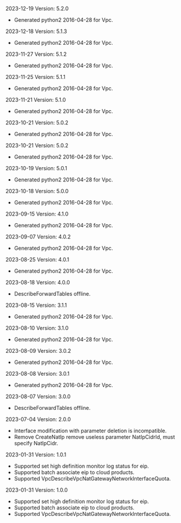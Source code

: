2023-12-19 Version: 5.2.0
- Generated python2 2016-04-28 for Vpc.

2023-12-18 Version: 5.1.3
- Generated python2 2016-04-28 for Vpc.

2023-11-27 Version: 5.1.2
- Generated python2 2016-04-28 for Vpc.

2023-11-25 Version: 5.1.1
- Generated python2 2016-04-28 for Vpc.

2023-11-21 Version: 5.1.0
- Generated python2 2016-04-28 for Vpc.

2023-10-21 Version: 5.0.2
- Generated python2 2016-04-28 for Vpc.

2023-10-21 Version: 5.0.2
- Generated python2 2016-04-28 for Vpc.

2023-10-19 Version: 5.0.1
- Generated python2 2016-04-28 for Vpc.

2023-10-18 Version: 5.0.0
- Generated python2 2016-04-28 for Vpc.

2023-09-15 Version: 4.1.0
- Generated python2 2016-04-28 for Vpc.

2023-09-07 Version: 4.0.2
- Generated python2 2016-04-28 for Vpc.

2023-08-25 Version: 4.0.1
- Generated python2 2016-04-28 for Vpc.

2023-08-18 Version: 4.0.0
- DescribeForwardTables offline.

2023-08-15 Version: 3.1.1
- Generated python2 2016-04-28 for Vpc.

2023-08-10 Version: 3.1.0
- Generated python2 2016-04-28 for Vpc.

2023-08-09 Version: 3.0.2
- Generated python2 2016-04-28 for Vpc.

2023-08-08 Version: 3.0.1
- Generated python2 2016-04-28 for Vpc.

2023-08-07 Version: 3.0.0
- DescribeForwardTables offline.

2023-07-04 Version: 2.0.0
- Interface modification with parameter deletion is incompatible.
- Remove CreateNatIp remove useless parameter NatIpCidrId, must specify NatIpCidr.

2023-01-31 Version: 1.0.1
- Supported set high definition monitor log status for eip.
- Supported batch associate eip to cloud products.
- Supported VpcDescribeVpcNatGatewayNetworkInterfaceQuota.

2023-01-31 Version: 1.0.0
- Supported set high definition monitor log status for eip.
- Supported batch associate eip to cloud products.
- Supported VpcDescribeVpcNatGatewayNetworkInterfaceQuota.

